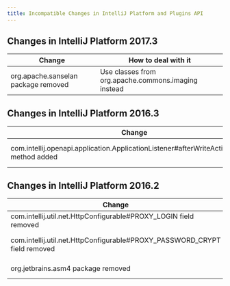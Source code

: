 ```yaml
---
title: Incompatible Changes in IntelliJ Platform and Plugins API
---
```


<!--
Below is a meta-comment (starting with VERIFIER) used by the plugin verifier tool https://github.com/JetBrains/intellij-plugin-verifier/
to determine a set of problems that have already been documented here. Such problems won't be shown in
the verification reports (optionally, they can be seen in a dedicated log file).

Every non-empty line must be an exact problem's description or the Java RegExp of it.
You can safely copy the description from the corresponding check configuration (e.g. Detect master API changes)
 
The patterns of ignored problems are:
    Access to unresolved class com.example.deleted.package..*
    Illegal access of a private field com.example.Foo.deletedField : int
    Invocation of unresolved method com.example.Bar(Foo, int, String) : void
    Multiple default implementations of method com.interface.Interface.foo() : void 
    Illegal access to private class com.example.BecamePrivate
    Instantiation of an abstract class com.example.BecameAbstract
    Access to unresolved class com.example.DeletedClass
    Incompatible change of super class com.example.BecameInterface to interface
    Incompatible change of super interface com.example.BecameClass to class
    Incompatible change of class com.example.BecameInterface to interface
    Incompatible change of interface com.example.BecameClass to class
    Inheritance from a final class com.example.BecameFinal
    Instantiation of an interface com.example.BecameInterface
    Attempt to change a final field com.example.FieldHolder.becameFinalField : String
    Access to unresolved field com.example.Foo.deletedField : String
    Illegal access to a package-private field com.example.Foo.fieldAccessWeakened : List
    Illegal invocation of protected method com.example.Foo.becameProtected() : void
    Attempt to execute an *invokeinterface* instruction on a private method com.example.Foo.methodBecamePrivate(String) : int
    Invocation of unresolved method com.example.Foo.deletedField() : String
    Abstract method com.example.Interface.addedAbstractMethod(int) : double is not implemented
    Attempt to invoke an abstract method com.example.Foo.methodBecameAbstract(int) : void
    Overriding a final method com.example.Foo.methodBecameFinal() : void
    Attempt to execute a non-static access instruction *getfield* on a static field com.example.Foo.fieldBecameStatic : int
    Attempt to execute an *invokestatic* instruction on a non-static method com.example.Foo.methodBecameNonStatic() : void
    Attempt to execute a non-static instruction *invokevirtual* on a static method com.example.Foo.methodBecameStatic() : void
    Attempt to execute a static access instruction *putstatic* on a non-static field com.example.Foo.fieldBecameNonStatic : int
    
Note that you can use regexp to shorted the line
 Instead of 
    com.example.Class.foo(String, int, double) : List
 you are allowed to write
    com.example.Class.foo..*  
    
 Remember! The star '*' by itself is not an all-match pattern. Use '.*' instead.
 
 Make sure you exclude only the affected method. For instance, in the latter example there should be 
 only one method with name 'foo' in the class 'Class' that the exclusion addresses.
-->

<!--VERIFIER
Access to unresolved class org.apache.sanselan..*
Access to unresolved class org.jetbrains.asm4..* 
Abstract method com.intellij.openapi.application.ApplicationListener.afterWriteActionFinished.* is not implemented
Access to unresolved field com.intellij.util.net.HttpConfigurable.PROXY_LOGIN.*
Access to unresolved field com.intellij.util.net.HttpConfigurable.PROXY_PASSWORD_CRYPT.*
-->


## Changes in IntelliJ Platform 2017.3

|  Change | How to deal with it |
|---------|---------------------|
|org.apache.sanselan package removed | Use classes from org.apache.commons.imaging instead |

## Changes in IntelliJ Platform 2016.3

|  Change | How to deal with it |
|---------|---------------------|
| com.intellij.openapi.application.ApplicationListener#afterWriteActionFinished method added | Implement this method or extend com.intellij.openapi.application.ApplicationAdapter class instead of implementing the interface |


## Changes in IntelliJ Platform 2016.2 

|  Change | How to deal with it |
|---------|---------------------|
| com.intellij.util.net.HttpConfigurable#PROXY_LOGIN field removed | Use com.intellij.util.net.HttpConfigurable#getProxyLogin() instead |
| com.intellij.util.net.HttpConfigurable#PROXY_PASSWORD_CRYPT field removed | Use com.intellij.util.net.HttpConfigurable#getPlainProxyPassword() instead |
| org.jetbrains.asm4 package removed | Use classes from org.jetbrains.org.objectweb.asm package instead |


